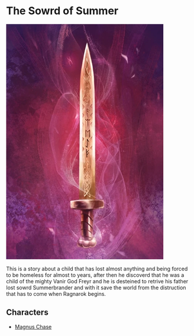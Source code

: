 # The Sowrd of Summer

![images](../images/sword_of_summer.jpg)

This is a story about a child that has lost almost anything and being forced to be homeless for almost to years, after then he discoverd that he was a child of the mighty Vanir God Freyr and he is desteined to retrive his father lost sowrd Summerbrander and with it save the world from the distruction that has to come when Ragnarok begins.

## Characters

- [Magnus Chase](../heroes/magnus_chase.md)
